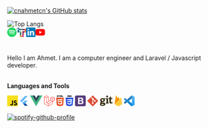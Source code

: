 
<a href="http://www.github.com/cnahmetcn"><img src="https://github-readme-stats.vercel.app/api?username=cnahmetcn&show_icons=true&hide=&count_private=true&title_color=facc15&text_color=ffffff&icon_color=3382ed&bg_color=000000&hide_border=true&show_icons=true" alt="cnahmetcn's GitHub stats" /></a>


![Top Langs](https://github-readme-stats.vercel.app/api/top-langs/?username=cnahmetcn&layout=compact&theme=dark&hide=css,html,php,javascript&langs_count=10)
<br>
<a href="https://open.spotify.com/user/ugwfl8s1ynrrlp68b0stszlzz?si=52043dd7fc704109">
  <img align="left" alt="Ahmet Can Spotify" width="22px" src="https://github.com/cnahmetcn/assets/blob/main/spotify.svg" />
</a>
<a href="https://www.teknokodi.com">
  <img align="left" alt="Teknokodi Website" width="22px" src="https://github.com/cnahmetcn/assets/blob/main/teknokodi.svg" />
</a>
<a href="https://www.linkedin.com/in/cnahmetcn">
  <img align="left" alt="Ahmet Can Linkedin" width="22px" src="https://github.com/cnahmetcn/assets/blob/main/linkedin.svg" />
</a>
<a href="https://www.youtube.com/channel/UC6ndYQW9mjsgOpz_hr95yEA">
  <img align="left" alt="Teknokodi Youtube" width="22px" src="https://github.com/cnahmetcn/assets/blob/main/youtube.svg" />
</a>

<!-- ![](https://visitor-badge.glitch.me/badge?page_id=cnahmetcn) -->

<br> 
<br>

Hello I am Ahmet. I am a computer engineer and Laravel / Javascript developer.
<br> 
<br>

**Languages and Tools**  

<div>
<img height="25" src="https://github.com/cnahmetcn/assets/blob/main/js.svg"> 
<img height="25" src="https://github.com/cnahmetcn/assets/blob/main/flutter.svg"> 
<img height="25" src="https://github.com/cnahmetcn/assets/blob/main/vue.svg"> 
<img height="25" src="https://github.com/cnahmetcn/assets/blob/main/laravel.svg"> 
<img height="25" src="https://github.com/cnahmetcn/assets/blob/main/html.svg"> 
<img height="25" src="https://github.com/cnahmetcn/assets/blob/main/css.svg"> 
<img height="25" src="https://github.com/cnahmetcn/assets/blob/main/bootstrap.svg"> 
<img height="25" src="https://github.com/cnahmetcn/assets/blob/main/git.svg"> 
<img height="25" src="https://github.com/cnahmetcn/assets/blob/main/firebase.svg"> 
<img height="25" src="https://github.com/cnahmetcn/assets/blob/main/vscode.svg"> 
</div>



[![spotify-github-profile](https://spotify-github-profile.vercel.app/api/view?uid=ugwfl8s1ynrrlp68b0stszlzz&cover_image=true&theme=novatorem)](https://spotify-github-profile.vercel.app/api/view?uid=ugwfl8s1ynrrlp68b0stszlzz&redirect=true)






